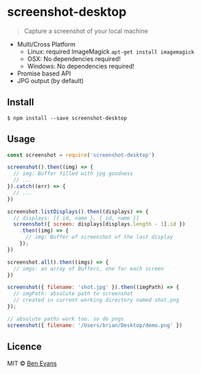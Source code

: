 # screenshot-desktop

> Capture a screenshot of your local machine

* Multi/Cross Platform
  * Linux: required ImageMagick `apt-get install imagemagick`
  * OSX: No dependencies required!
  * Windows: No dependencies required!
* Promise based API
* JPG output (by default)

## Install

    $ npm install --save screenshot-desktop

## Usage

```js
const screenshot = require('screenshot-desktop')

screenshot().then((img) => {
  // img: Buffer filled with jpg goodness
  // ...
}).catch((err) => {
  // ...
})
```

```js
screenshot.listDisplays().then((displays) => {
  // displays: [{ id, name }, { id, name }]
  screenshot({ screen: displays[displays.length - 1].id })
    .then((img) => {
      // img: Buffer of screenshot of the last display
    });
})
```

```js
screenshot.all().then((imgs) => {
  // imgs: an array of Buffers, one for each screen
})
```

```js
screenshot({ filename: 'shot.jpg' }).then((imgPath) => {
  // imgPath: absolute path to screenshot
  // created in current working directory named shot.png
});

// absolute paths work too. so do pngs
screenshot({ filename: '/Users/brian/Desktop/demo.png' })
```

## Licence

MIT &copy; [Ben Evans](https://bencevans.io)
